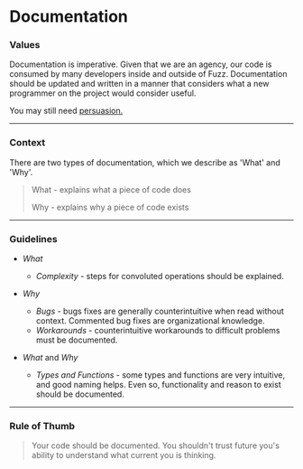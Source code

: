
# Documentation 

### Values
Documentation is imperative. Given that we are an agency, our code is consumed by many developers inside and outside of Fuzz. Documentation should be updated and written in a manner that considers what a new programmer on the project would consider useful. 

You may still need [persuasion.](http://ericasadun.com/2016/11/03/swift-holy-war-comments-are-not-an-anti-pattern/)

--- 

### Context

There are two types of documentation, which we describe as 'What' and 'Why'. 

> What - explains what a piece of code does
>
> Why - explains why a piece of code exists

---

### Guidelines
 
- *What*
    - *Complexity* - steps for convoluted operations should be explained.
    
- *Why*
    - *Bugs* - bugs fixes are generally counterintuitive when read without context. Commented bug fixes are organizational knowledge. 
    - *Workarounds* - counterintuitive workarounds to difficult problems must be documented. 
    
- *What* and *Why*
    - *Types and Functions* - some types and functions are very intuitive, and good naming helps. Even so, functionality and reason to exist should be documented.  
    
 ---

### Rule of Thumb

> Your code should be documented. You shouldn't trust future you's ability to understand what current you is thinking.
